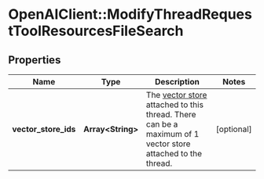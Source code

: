 # OpenAIClient::ModifyThreadRequestToolResourcesFileSearch

## Properties
Name | Type | Description | Notes
------------ | ------------- | ------------- | -------------
**vector_store_ids** | **Array&lt;String&gt;** | The [vector store](/docs/api-reference/vector-stores/object) attached to this thread. There can be a maximum of 1 vector store attached to the thread.  | [optional] 

